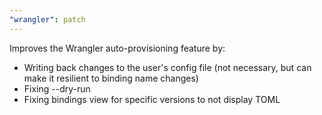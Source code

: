 ```yaml
---
"wrangler": patch
---
```


Improves the Wrangler auto-provisioning feature by:
- Writing back changes to the user's config file (not necessary, but can make it resilient to binding name changes)
- Fixing --dry-run
- Fixing bindings view for specific versions to not display TOML
